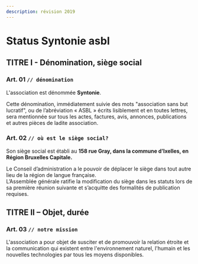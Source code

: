 ```yaml
---
description: révision 2019
---
```


# Status Syntonie asbl

## **TITRE I - Dénomination, siège social**

### **Art. 01 `// dénomination`**

L'association est dénommée **Syntonie**. 

Cette dénomination, immédiatement suivie des mots "association sans but lucratif", ou de l’abréviation « ASBL » écrits lisiblement et en toutes lettres, sera mentionnée sur tous les actes, factures, avis, annonces, publications et autres pièces de ladite association.

### **Art. 02 `// où est le siège social?`**

Son siège social est établi au **158 rue Gray, dans la commune d’Ixelles, en Région Bruxelles Capitale.** 

Le Conseil d’administration a le pouvoir de déplacer le siège dans tout autre lieu de la région de langue française.  
L’Assemblée générale ratifie la modification du siège dans les statuts lors de sa première réunion suivante et s’acquitte des formalités de publication requises.

## **TITRE II – Objet, durée**

### **Art. 03 `// notre mission`**

L'association a pour objet de susciter et de promouvoir la relation étroite et la communication qui existent entre l'environnement naturel, l'humain et les nouvelles technologies par tous les moyens disponibles.




